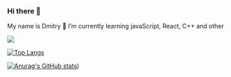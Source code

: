 ### Hi there 👋
My name is Dmitry 
🌱 I’m currently learning javaScript, React, C++ and other

![](https://komarev.com/ghpvc/?username=dmitrygomberg)

[![Top Langs](https://github-readme-stats.vercel.app/api/top-langs/?username=dmitrygomberg&layout=compact)](https://github.com/dmitrygomberg/github-readme-stats)

[![Anurag's GitHub stats](https://github-readme-stats.vercel.app/api?username=dmitrygomberg)](https://github.com/dmitrygomberg/github-readme-stats&theme=radical))
<!--
**DmitryGomberg/dmitrygomberg** is a ✨ _special_ ✨ repository because its `README.md` (this file) appears on your GitHub profile.

Here are some ideas to get you started:

- 🔭 I’m currently working on ...
- 🌱 I’m currently learning ...
- 👯 I’m looking to collaborate on ...
- 🤔 I’m looking for help with ...
- 💬 Ask me about ...
- 📫 How to reach me: ...
- 😄 Pronouns: ...
- ⚡ Fun fact: ...
-->
